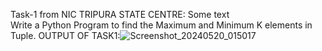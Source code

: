 Task-1 from NIC TRIPURA STATE CENTRE: Some text<br>
    Write a Python Program to find the Maximum and Minimum K elements in Tuple.
    OUTPUT OF TASK1:![Screenshot_20240520_015017](https://github.com/Abhishek1problemsolver/NIC_Internship/assets/121240970/db31f562-fc5a-42c8-ab0f-765c6798e850)
